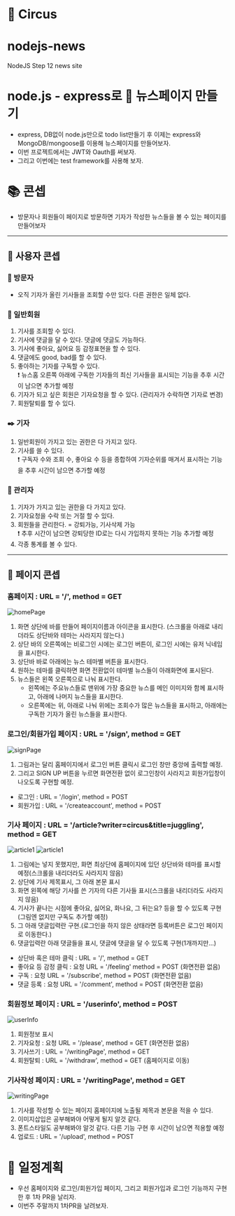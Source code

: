 # :circus_tent: Circus
# nodejs-news
NodeJS Step 12 news site

# node.js - express로 :newspaper: 뉴스페이지 만들기
- express, DB없이 node.js만으로 todo list만들기 후 이제는 express와 MongoDB/mongoose를 이용해 뉴스페이지를 만들어보자.
- 이번 프로젝트에서는 JWT와 Oauth를 써보자.
- 그리고 이번에는 test framework를 사용해 보자.

# :books: 콘셉 
- 방문자나 회원들이 페이지로 방문하면 기자가 작성한 뉴스들을 볼 수 있는 페이지를 만들어보자

---

## :closed_book: 사용자 콘셉 
### :seedling: 방문자
- 오직 기자가 올린 기사들을 조회할 수만 있다. 다른 권한은 일체 없다.

### :baby_chick: 일반회원
1. 기사를 조회할 수 있다.
2. 기사에 댓글을 달 수 있다. 댓글에 댓글도 가능하다.
3. 기사에 좋아요, 싫어요 등 감정표현을 할 수 있다.
4. 댓글에도 good, bad를 할 수 있다.
5. 좋아하는 기자를 구독할 수 있다.  
:heavy_exclamation_mark: 뉴스홈 오른쪽 아래에 구독한 기자들의 최신 기사들을 표시되는 기능을 추후 시간이 남으면 추가할 예정
6. 기자가 되고 싶은 회원은 기자요청을 할 수 있다. (관리자가 수락하면 기자로 변경)
7. 회원탈퇴를 할 수 있다.

### :black_nib: 기자
1. 일반회원이 가지고 있는 권한은 다 가지고 있다.
2. 기사를 쓸 수 있다.  
:heavy_exclamation_mark: 구독자 수와 조회 수, 좋아요 수 등을 종합하여 기자순위를 매겨서 표시하는 기능을 추후 시간이 남으면 추가할 예정

### :crown: 관리자
1. 기자가 가지고 있는 권한을 다 가지고 있다.
2. 기자요청을 수락 또는 거절 할 수 있다.
3. 회원들을 관리한다. = 강퇴가능, 기사삭제 가능   
:heavy_exclamation_mark: 추후 시간이 남으면 강퇴당한 ID로는 다시 가입하지 못하는 기능 추가할 예정
4. 각종 통계를 볼 수 있다.

---
## :blue_book: 페이지 콘셉
### 홈페이지 : URL = '/', method = GET
![homePage](https://github.com/jeuk817/nodejs-news/blob/circus/readme-img/newspage-home.png)

1. 화면 상단에 바를 만들어 페이지이름과 아이콘을 표시한다. (스크롤을 아래로 내리더라도 상단바와 테마는 사라지지 않는다.)
2. 상단 바의 오른쪽에는 비로그인 시에는 로그인 버튼이, 로그인 시에는 유저 닉네임을 표시한다.
3. 상단바 바로 아래에는 뉴스 테마별 버튼을 표시한다.
4. 원하는 테마를 클릭하면 화면 전환없이 테마별 뉴스들이 아래화면에 표시된다.
5. 뉴스들은 왼쪽 오른쪽으로 나눠 표시한다.
    - 왼쪽에는 주요뉴스들로 맨위에 가장 중요한 뉴스를 메인 이미지와 함께 표시하고, 아래에 나머지 뉴스들을 표시한다.
    - 오른쪽에는 위, 아래로 나눠 위에는 조회수가 많은 뉴스들을 표시하고, 아래에는 구독한 기자가 올린 뉴스들을 표시한다.

### 로그인/회원가입 페이지 : URL = '/sign', method = GET
![signPage](https://github.com/jeuk817/nodejs-news/blob/circus/readme-img/newspage-sign.png)

1. 그림과는 달리 홈페이지에서 로그인 버튼 클릭시 로그인 창만 중앙에 출력할 예정.
2. 그리고 SIGN UP 버튼을 누르면 화면전환 없이 로그인창이 사라지고 회원가입창이 나오도록 구현할 예정.

- 로그인 : URL = '/login', method = POST
- 회원가입 : URL = '/createaccount', method = POST

### 기사 페이지 : URL = '/article?writer=circus&title=juggling', method = GET
![article1](https://github.com/jeuk817/nodejs-news/blob/circus/readme-img/newspage-article1.png)
![article1](https://github.com/jeuk817/nodejs-news/blob/circus/readme-img/newspage-article2.png)

1. 그림에는 넣지 못했지만, 화면 최상단에 홈페이지에 있던 상단바와 테마를 표시할 예정(스크롤을 내리더라도 사라지지 않음)
2. 상단에 기사 제목표시, 그 아래 본문 표시
3. 화면 왼쪽에 해당 기사를 쓴 기자의 다른 기사들 표시(스크롤을 내리더라도 사라지지 않음)
4. 기사가 끝나는 시점에 좋아요, 싫어요, 화나요, 그 뒤는요? 등을 할 수 있도록 구현 (그림엔 없지만 구독도 추가할 예정)
5. 그 아래 댓글입력란 구현.(로그인을 하지 않은 상태라면 등록버튼은 로그인 페이지로 이동한다.)
6. 댓글입력란 아래 댓글들을 표시, 댓글에 댓글을 달 수 있도록 구현(1개까지만...)

- 상단바 혹은 테마 클릭 : URL = '/', method = GET
- 좋아요 등 감정 클릭 : 요청 URL = '/feeling' method = POST (화면전환 없음)
- 구독 : 요청 URL = '/subscribe', method = POST (화면전환 없음)
- 댓글 등록 : 요청 URL = '/comment', method = POST (화면전환 없음)

### 회원정보 페이지 : URL = '/userinfo', method = POST
![userInfo](https://github.com/jeuk817/nodejs-news/blob/circus/readme-img/newspage-userpage.png)

1. 회원정보 표시
2. 기자요청 : 요청 URL = '/please', method = GET (화면전환 없음)
3. 기사쓰기 : URL = '/writingPage', method = GET
4. 회원탈퇴 : URL = '/withdraw', method = GET (홈페이지로 이동)

### 기사작성 페이지 : URL = '/writingPage', method = GET
![writingPage](https://github.com/jeuk817/nodejs-news/blob/circus/readme-img/newspage-writingpage.png)

1. 기사를 작성할 수 있는 페이지 홈페이지에 노출될 제목과 본문을 적을 수 있다.
2. 이미지삽입은 공부해봐야 어떻게 될지 알것 같다.
3. 폰트스타일도 공부해봐야 알것 같다. 다른 기능 구현 후 시간이 남으면 적용할 예정
4. 업로드 : URL = '/upload', method = POST

# :calendar: 일정계획

- 우선 홈페이지와 로그인/회원가입 페이지, 그리고 회원가입과 로그인 기능까지 구현한 후 1차 PR을 날리자.
- 이번주 주말까지 1차PR을 날려보자.
